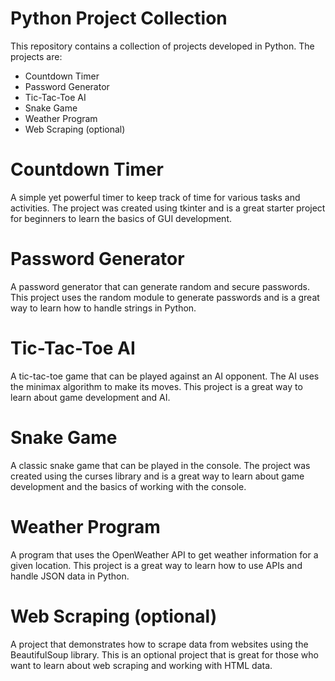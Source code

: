 # Python Project Collection
This repository contains a collection of projects developed in Python. The projects are:

- Countdown Timer
- Password Generator
- Tic-Tac-Toe AI
- Snake Game
- Weather Program
- Web Scraping (optional)

# Countdown Timer
A simple yet powerful timer to keep track of time for various tasks and activities. The project was created using tkinter and is a great starter project for beginners to learn the basics of GUI development.

# Password Generator
A password generator that can generate random and secure passwords. This project uses the random module to generate passwords and is a great way to learn how to handle strings in Python.

# Tic-Tac-Toe AI
A tic-tac-toe game that can be played against an AI opponent. The AI uses the minimax algorithm to make its moves. This project is a great way to learn about game development and AI.

# Snake Game
A classic snake game that can be played in the console. The project was created using the curses library and is a great way to learn about game development and the basics of working with the console.

# Weather Program
A program that uses the OpenWeather API to get weather information for a given location. This project is a great way to learn how to use APIs and handle JSON data in Python.

# Web Scraping (optional)
A project that demonstrates how to scrape data from websites using the BeautifulSoup library. This is an optional project that is great for those who want to learn about web scraping and working with HTML data.
